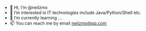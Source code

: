 - 👋 Hi, I’m @neilzmx
- 👀 I’m interested in IT technologies include Java/Python/Shell etc.
- 🌱 I’m currently learning ...
- 📫 You can reach me by email neilzmx@qq.com

<!---
neilzmx/neilzmx is a ✨ special ✨ repository because its `README.md` (this file) appears on your GitHub profile.
You can click the Preview link to take a look at your changes.
--->
